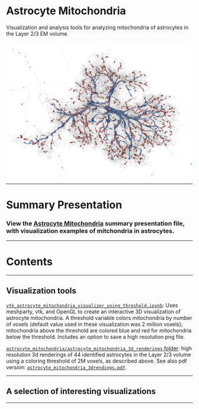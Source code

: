 # Astrocyte Mitochondria
Visualization and analysis tools for analyzing mitochondria of astrocytes in the Layer 2/3 EM volume

![3d render of astroctye mitochondria](648518346341354380_web.png "3d render of astroctye mitochondria")

***

# Summary Presentation

### View the [**Astrocyte Mitochondria**]() summary presentation file, with visualization examples of mitchondria in astrocytes.

***

# Contents

***

## Visualization tools

[`vtk_astrocyte_mitochondria_visualizer_using_threshold.ipynb`](https://github.com/shandran/layer23-volume/blob/main/astrocyte_mitochondria/vtk_astrocyte_mitochondria_visualizer_using_threshold.ipynb): Uses meshparty, vtk, and OpenGL to create an interactive 3D visualization of astrocyte mitochondria. A threshold variable colors mitochondria by number of voxels (default value used in these visualization was 2 million voxels); mitochondria above the threshold are colored blue and red for mitochondria below the threshold. Includes an option to save a high resolution png file.

[`astrocyte_mitochondria/astrocyte_mitochondria_3d_renderings` folder](https://github.com/shandran/layer23-volume/tree/main/astrocyte_mitochondria/astrocyte_mitochondria_3d_renderings): high resolution 3d renderings of 44 identified astrocytes in the Layer 2/3 volume using a coloring threshold of 2M voxels, as described above. See also pdf version: [`astrocyte_mitochondria_3drendings.pdf`](https://github.com/shandran/layer23-volume/blob/main/astrocyte_mitochondria/astrocyte_mitochondria_3drendings.pdf).

***

## A selection of interesting visualizations



***
